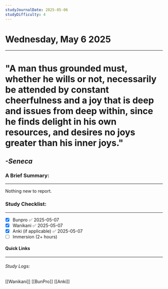 ```yaml
---
studyJournalDate: 2025-05-06
studyDifficulty: 4
---
```


# Wednesday, May 6 2025
---
# "A man thus grounded must, whether he wills or not, necessarily be attended by constant cheerfulness and a joy that is deep and issues from deep within, since he finds delight in his own resources, and desires no joys greater than his inner joys."

## *-Seneca*


### A Brief Summary:
---
Nothing new to report.

### Study Checklist:
---
- [x] Bunpro ✅ 2025-05-07
- [x] Wanikani ✅ 2025-05-07
- [x] Anki (if applicable) ✅ 2025-05-07
- [ ] Immersion (2+ hours)

#### Quick Links
---
###### Study Logs:
[[Wanikani]]
[[BunPro]]
[[Anki]]